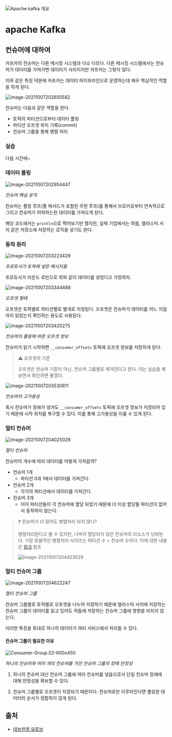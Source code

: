 

![Apache kafka 개요](./images/6a46514d46e0edd07ab4e80c828d60a8.png)

# apache Kafka 

## 컨슈머에 대하여

카프카의 컨슈머는 다른 메시징 시스템과 다소 다르다. 다른 메시징 시스템에서는 컨슈머가 데이터를 가져가면 데이터가 사라지지만 카프카는 그렇지 않다.

이와 같은 특징 덕분에 카프카는 데이터 파이프라인으로 운영하는데 매우 핵심적인 역할을 하게 된다.

 

![image-20211007202650582](./images/image-20211007202650582.png)



컨슈머는 다음과 같은 역할을 한다.

- 토픽의 파티션으로부터 데이터 폴링
- 파티션 오프셋 위치 기록(commit)
- 컨슈머 그룹을 통해 병렬 처리

### 

### 실습

다음 시간에~



### 데이터 폴링

![image-20211007202954447](./images/image-20211007202954447.png)

*컨슈머 핵심 로직*

컨슈머는 폴링 루프(폴 메서드가 포함된 무한 루프)를 통해서 브로커로부터 연속적으로 그리고 컨슈머가 허락하는한 데이터를 가져오게 된다.

해당 코드에서는 `println`으로 찍어보기만 했지만, 실제 기업에서는 하둡, 엘라스틱 서치 같은 저장소에 저장하는 로직을 넣기도 한다.



### 동작 원리

![image-20211007203223429](./images/image-20211007203223429.png)

*프로듀서가 토픽에 넣은 메시지들*

프로듀서가 라운드 로빈으로 위와 같이 데이터를 넣었다고 가정하자.



![image-20211007203344688](./images/image-20211007203344688.png)

*오프셋 형태*

오프셋은 토픽별로 파티션별로 별개로 지정된다. 오프셋은 컨슈머가 데이터를 어느 지점까지 읽었는지 확인하는 용도로 사용된다. 



![image-20211007203420275](./images/image-20211007203420275.png)

*컨슈머의 폴링에 따른 오프셋 정보*

컨슈머가 읽기 시작하면 `__consumer_offsets` 토픽에 오프셋 정보를 저장하게 된다.

> ⚠️ 오프셋의 기준
>
> 오프셋은 컨슈머 기준이 아닌, 컨슈머 그룹별로 매겨진다고 한다. 이는 실습을 해보면서 확인하면 좋겠다.



![image-20211007203530811](./images/image-20211007203530811.png)

*컨슈머의 고가용성*

혹시 컨슈머가 장애가 생겨도  `__consumer_offsets` 토픽에 오프셋 정보가 저장되어 있기 때문에 시작 위치를 복구할 수 있다. 이를 통해 고가용성을 이룰 수 있게 된다. 



### 멀티 컨슈머

![image-20211007204025029](./images/image-20211007204025029.png)

*멀티 컨슈머*

컨슈머의 개수에 따라 데이터를 어떻게 가져갈까?

- 컨슈머 1개
  - 파티션 0과 1에서 데이터를 가져간다. 
- 컨슈머 2개
  -  각각의 파티션에서 데이터를 가져간다. 
- 컨슈머 3개
  -  이미 파티션들이 각 컨슈머에 할당 되었기 때문에 더 이상 할당될 파티션이 없어서 동작하지 않는다. 

> ❓ 컨슈머가 더 많아도 병렬처리 되지 않나?
>
> 병렬처리된다고 볼 수 있지만, 나머지 할당되지 않은 컨슈머의 리소스가 낭비된다. 가장 효율적인 병렬처리 사이즈는 파티션 수 = 컨슈머 수이다. 이에 대한 내용은 [링크](https://www.popit.kr/kafka-consumer-group/) 참조
>
> ![image-20211007204423529](./images/image-20211007204423529.png)



### 멀티 컨슈머 그룹

![image-20211007204622247](./images/image-20211007204622247.png)

*멀티 컨슈머 그룹*

컨슈머 그룹별로 토픽별로 오프셋을 나누어 저장하기 때문에 엘라스틱 서치에 저장하는 컨슈머 그룹이 데이터를 읽고 있어도 하둡에 저장하는 컨슈머 그룹에 영향을 미치지 않는다.

이러한 특징을 토대로 하나의 데이터가 여러 서비스에서 처리될 수 있다.



#### 컨슈머 그룹이 필요한 이유

![Consumer-Group.02-600x450](./images/Consumer-Group.02-600x450.png)

*하나의 컨슈머와 여러 개의 컨슈머를 가진 컨슈머 그룹의 장애 안정성*

1. 하나의 컨슈머 대신 컨슈머 그룹에 여러 컨슈머를 넣음으로서 단일 컨슈머 장애에 대해 안정성을 확보할 수 있다.

2. 컨슈머 그룹별로 오프셋이 지정되기 때문이다. 컨슈머로만 이루어진다면 폴링한 데이터의 순서가 정합하지 않게 된다.



## 출처

- [데브원영 유튜브](https://youtu.be/rBVCvv9skT4)

